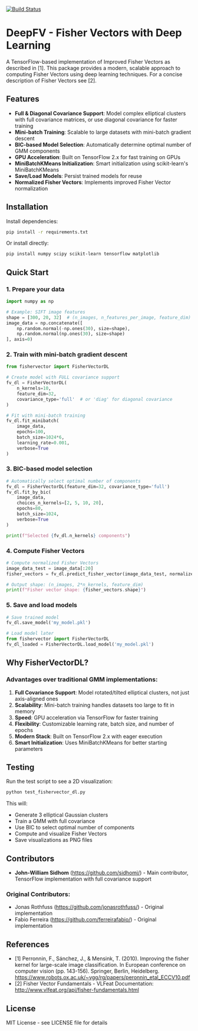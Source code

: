 [![Build Status](https://travis-ci.org/jonasrothfuss/fishervector.svg?branch=master)](https://travis-ci.org/jonasrothfuss/fishervector)

# DeepFV - Fisher Vectors with Deep Learning

A TensorFlow-based implementation of Improved Fisher Vectors as described in [1]. This package provides a modern, scalable approach to computing Fisher Vectors using deep learning techniques. For a concise description of Fisher Vectors see [2].

## Features

- **Full & Diagonal Covariance Support**: Model complex elliptical clusters with full covariance matrices, or use diagonal covariance for faster training
- **Mini-batch Training**: Scalable to large datasets with mini-batch gradient descent
- **BIC-based Model Selection**: Automatically determine optimal number of GMM components
- **GPU Acceleration**: Built on TensorFlow 2.x for fast training on GPUs
- **MiniBatchKMeans Initialization**: Smart initialization using scikit-learn's MiniBatchKMeans
- **Save/Load Models**: Persist trained models for reuse
- **Normalized Fisher Vectors**: Implements improved Fisher Vector normalization

## Installation

Install dependencies:
```bash
pip install -r requirements.txt
```

Or install directly:
```bash
pip install numpy scipy scikit-learn tensorflow matplotlib
```

## Quick Start

### 1. Prepare your data
```python
import numpy as np

# Example: SIFT image features
shape = [300, 20, 32]  # (n_images, n_features_per_image, feature_dim)
image_data = np.concatenate([
    np.random.normal(-np.ones(30), size=shape),
    np.random.normal(np.ones(30), size=shape)
], axis=0)
```

### 2. Train with mini-batch gradient descent
```python
from fishervector import FisherVectorDL

# Create model with FULL covariance support
fv_dl = FisherVectorDL(
    n_kernels=10,
    feature_dim=32,
    covariance_type='full'  # or 'diag' for diagonal covariance
)

# Fit with mini-batch training
fv_dl.fit_minibatch(
    image_data,
    epochs=100,
    batch_size=1024*6,
    learning_rate=0.001,
    verbose=True
)
```

### 3. BIC-based model selection
```python
# Automatically select optimal number of components
fv_dl = FisherVectorDL(feature_dim=32, covariance_type='full')
fv_dl.fit_by_bic(
    image_data,
    choices_n_kernels=[2, 5, 10, 20],
    epochs=80,
    batch_size=1024,
    verbose=True
)

print(f"Selected {fv_dl.n_kernels} components")
```

### 4. Compute Fisher Vectors
```python
# Compute normalized Fisher Vectors
image_data_test = image_data[:20]
fisher_vectors = fv_dl.predict_fisher_vector(image_data_test, normalized=True)

# Output shape: (n_images, 2*n_kernels, feature_dim)
print(f"Fisher vector shape: {fisher_vectors.shape}")
```

### 5. Save and load models
```python
# Save trained model
fv_dl.save_model('my_model.pkl')

# Load model later
from fishervector import FisherVectorDL
fv_dl_loaded = FisherVectorDL.load_model('my_model.pkl')
```

## Why FisherVectorDL?

### Advantages over traditional GMM implementations:

1. **Full Covariance Support**: Model rotated/tilted elliptical clusters, not just axis-aligned ones
2. **Scalability**: Mini-batch training handles datasets too large to fit in memory
3. **Speed**: GPU acceleration via TensorFlow for faster training
4. **Flexibility**: Customizable learning rate, batch size, and number of epochs
5. **Modern Stack**: Built on TensorFlow 2.x with eager execution
6. **Smart Initialization**: Uses MiniBatchKMeans for better starting parameters

## Testing

Run the test script to see a 2D visualization:
```bash
python test_fishervector_dl.py
```

This will:
- Generate 3 elliptical Gaussian clusters
- Train a GMM with full covariance
- Use BIC to select optimal number of components
- Compute and visualize Fisher Vectors
- Save visualizations as PNG files

## Contributors

* **John-William Sidhom** (https://github.com/sidhomj/) - Main contributor, TensorFlow implementation with full covariance support

### Original Contributors:
* Jonas Rothfuss (https://github.com/jonasrothfuss/) - Original implementation
* Fabio Ferreira (https://github.com/ferreirafabio/) - Original implementation

## References

- [1] Perronnin, F., Sánchez, J., & Mensink, T. (2010). Improving the fisher kernel for large-scale image classification. In European conference on computer vision (pp. 143-156). Springer, Berlin, Heidelberg. https://www.robots.ox.ac.uk/~vgg/rg/papers/peronnin_etal_ECCV10.pdf
- [2] Fisher Vector Fundamentals - VLFeat Documentation: http://www.vlfeat.org/api/fisher-fundamentals.html

## License

MIT License - see LICENSE file for details
